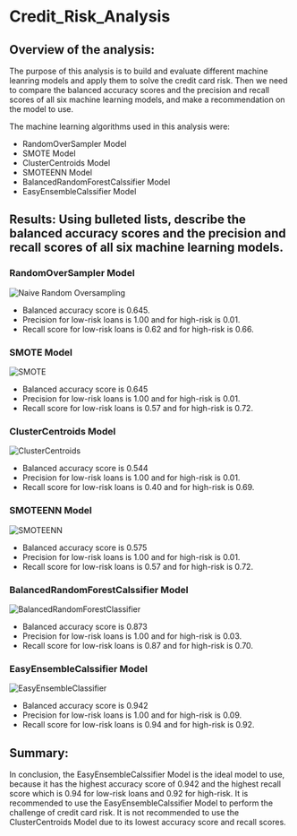 # Credit_Risk_Analysis

## Overview of the analysis: 

The purpose of this analysis is to build and evaluate different machine leanring models and apply them to solve the credit card risk. Then we need to compare the balanced accuracy scores and the precision and recall scores of all six machine learning models, and make a recommendation on the model to use.  

The machine learning algorithms used in this analysis were:

* RandomOverSampler Model
* SMOTE Model
* ClusterCentroids Model
* SMOTEENN Model
* BalancedRandomForestCalssifier Model
* EasyEnsembleCalssifier Model


## Results: Using bulleted lists, describe the balanced accuracy scores and the precision and recall scores of all six machine learning models. 

### RandomOverSampler Model

![Naive Random Oversampling](https://user-images.githubusercontent.com/102264298/181600609-259c0e8b-758c-4472-9ee5-7f927ff81212.png)

* Balanced accuracy score is 0.645.
* Precision for low-risk loans is 1.00 and for high-risk is 0.01.
* Recall score for low-risk loans is 0.62 and for high-risk is 0.66.

### SMOTE Model

![SMOTE](https://user-images.githubusercontent.com/102264298/181600633-b46aabfc-45a2-4d22-8fa6-2c5df916f999.png)

* Balanced accuracy score is 0.645
* Precision for low-risk loans is 1.00 and for high-risk is 0.01. 
* Recall score for low-risk loans is 0.57 and for high-risk is 0.72.

### ClusterCentroids Model

![ClusterCentroids](https://user-images.githubusercontent.com/102264298/181600652-9139f760-199c-4ecc-b5a1-a6b6bc41da87.png)

* Balanced accuracy score is 0.544
* Precision for low-risk loans is 1.00 and for high-risk is 0.01. 
* Recall score for low-risk loans is 0.40 and for high-risk is 0.69.

### SMOTEENN Model

![SMOTEENN](https://user-images.githubusercontent.com/102264298/181600677-331074ec-f03d-4d01-830d-8ad170f94158.png)

* Balanced accuracy score is 0.575
* Precision for low-risk loans is 1.00 and for high-risk is 0.01. 
* Recall score for low-risk loans is 0.57 and for high-risk is 0.72.

### BalancedRandomForestCalssifier Model

![BalancedRandomForestClassifier](https://user-images.githubusercontent.com/102264298/181600690-4bff78f3-02aa-41f3-ab94-b69923b25ca3.png)

* Balanced accuracy score is 0.873
* Precision for low-risk loans is 1.00 and for high-risk is 0.03. 
* Recall score for low-risk loans is 0.87 and for high-risk is 0.70.

### EasyEnsembleCalssifier Model

![EasyEnsembleClassifier](https://user-images.githubusercontent.com/102264298/181600699-106fe918-b559-4963-bf66-1ea37b58a2b0.png)

* Balanced accuracy score is 0.942
* Precision for low-risk loans is 1.00 and for high-risk is 0.09. 
* Recall score for low-risk loans is 0.94 and for high-risk is 0.92.


## Summary: 

In conclusion, the EasyEnsembleCalssifier Model is the ideal model to use, because it has the highest accuracy score of 0.942 and the highest recall score which is 0.94 for low-risk loans and 0.92 for high-risk. It is recommended to use the EasyEnsembleCalssifier Model to perform the challenge of credit card risk. It is not recommended to use the ClusterCentroids Model due to its lowest accuracy score and recall scores. 
